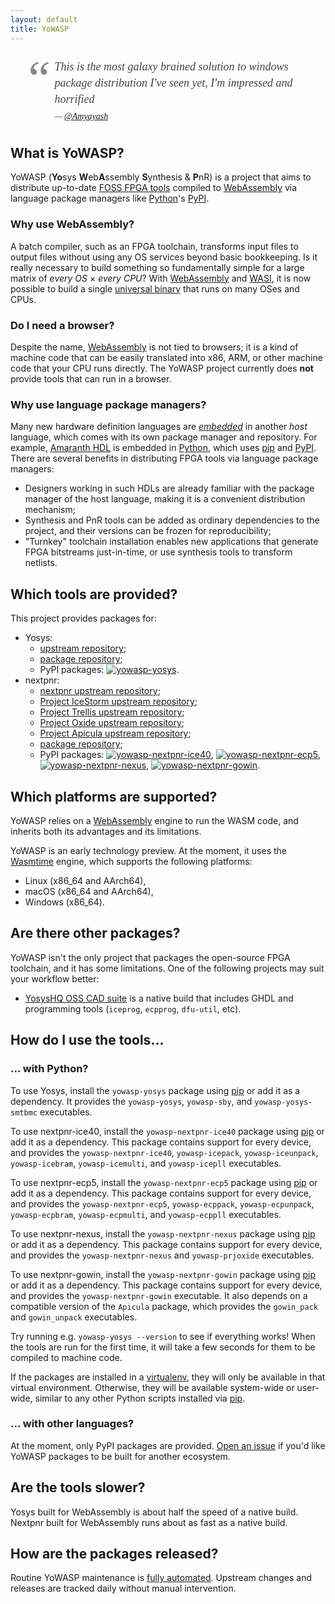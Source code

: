 ```yaml
---
layout: default
title: YoWASP
---
```


<style type="text/css">
blockquote {
  position: relative;
  padding: 0.35em 0px 0.35em 40px;
  line-height: 1.45;
  font-family: Georgia, serif;
  font-size: 18px;
  font-style: italic;
  color: #444;
  border: none;
}

blockquote:before {
  display: block;
  position: absolute;
  left: -20px;
  top: -20px;
  padding-left: 10px;
  content: "\201C";
  font-size: 80px;
  color: #888;
}

blockquote cite {
  display: block;
  margin-top: 5px;
  font-size: 14px;
}

blockquote cite:before {
  content: "\2014 \2009";
}

img.badge {
  padding: 0;
  margin: 0;
  border: none;
  top: 4px;
}

img.fossi-logo {
  padding: 0;
  margin: 0;
  border: none;
  top: 9px;
  margin-right: 10px;
  box-shadow: none;
}
</style>
<blockquote>
This is the most galaxy brained solution to windows package distribution I've seen yet, I'm impressed and horrified
<cite><a href="https://twitter.com/Amyayash">@Amyayash</a><!-- https://twitter.com/Amyayash/status/1320142568433340417 --></cite>
</blockquote>

## What is YoWASP?

YoWASP (**Yo**sys **W**eb**A**ssembly **S**ynthesis & **P**nR) is a project that aims to distribute up-to-date [FOSS FPGA tools][yosyshq] compiled to [WebAssembly][] via language package managers like [Python][]'s [PyPI][].

[yosyshq]: https://github.com/YosysHQ/
[webassembly]: https://webassembly.org/
[python]: https://python.org/
[pypi]: https://pypi.org/

### Why use WebAssembly?

A batch compiler, such as an FPGA toolchain, transforms input files to output files without using any OS services beyond basic bookkeeping. Is it really necessary to build something so fundamentally simple for a large matrix of *every OS* × *every CPU*? With [WebAssembly][] and [WASI][], it is now possible to build a single [universal binary][universal] that runs on many OSes and CPUs.

[wasi]: https://wasi.dev/
[universal]: https://kripken.github.io/talks/2020/universal.html

### Do I need a browser?

Despite the name, [WebAssembly][] is not tied to browsers; it is a kind of machine code that can be easily translated into x86, ARM, or other machine code that your CPU runs directly. The YoWASP project currently does **not** provide tools that can run in a browser.

### Why use language package managers?

Many new hardware definition languages are *[embedded][edsl]* in another *host* language, which comes with its own package manager and repository. For example, [Amaranth HDL][] is embedded in [Python][], which uses [pip][] and [PyPI][]. There are several benefits in distributing FPGA tools via language package managers:
  * Designers working in such HDLs are already familiar with the package manager of the host language, making it is a convenient distribution mechanism;
  * Synthesis and PnR tools can be added as ordinary dependencies to the project, and their versions can be frozen for reproducibility;
  * "Turnkey" toolchain installation enables new applications that generate FPGA bitstreams just-in-time, or use synthesis tools to transform netlists.

[edsl]: https://en.wikipedia.org/wiki/eDSL
[amaranth hdl]: https://github.com/amaranth-lang/amaranth
[pip]: https://pip.pypa.io/

## Which tools are provided?

This project provides packages for:

  * Yosys:
    * [upstream repository][yosys];
    * [package repository][yosys-pkg];
    * PyPI packages: [<img src="https://img.shields.io/pypi/v/yowasp-yosys?label=yowasp-yosys&color=green" alt="yowasp-yosys" class="badge">](https://pypi.org/project/yowasp-yosys/).
  * nextpnr:
    * [nextpnr upstream repository][nextpnr];
    * [Project IceStorm upstream repository][icestorm];
    * [Project Trellis upstream repository][trellis];
    * [Project Oxide upstream repository][oxide];
    * [Project Apicula upstream repository][apicula];
    * [package repository][nextpnr-pkg];
    * PyPI packages: [<img src="https://img.shields.io/pypi/v/yowasp-nextpnr-ice40?label=yowasp-nextpnr-ice40&color=green" alt="yowasp-nextpnr-ice40" class="badge">](https://pypi.org/project/yowasp-nextpnr-ice40/), [<img src="https://img.shields.io/pypi/v/yowasp-nextpnr-ecp5?label=yowasp-nextpnr-ecp5&color=green" alt="yowasp-nextpnr-ecp5" class="badge">](https://pypi.org/project/yowasp-nextpnr-ecp5/), [<img src="https://img.shields.io/pypi/v/yowasp-nextpnr-nexus?label=yowasp-nextpnr-nexus&color=green" alt="yowasp-nextpnr-nexus" class="badge">](https://pypi.org/project/yowasp-nextpnr-nexus/), [<img src="https://img.shields.io/pypi/v/yowasp-nextpnr-gowin?label=yowasp-nextpnr-gowin&color=green" alt="yowasp-nextpnr-gowin" class="badge">](https://pypi.org/project/yowasp-nextpnr-gowin/).

[yosys]: https://yosyshq.net/yosys/
[nextpnr]: https://github.com/YosysHQ/nextpnr/
[icestorm]: https://github.com/YosysHQ/icestorm/
[trellis]: https://github.com/YosysHQ/prjtrellis/
[oxide]: https://github.com/gatecat/prjoxide
[apicula]: https://github.com/YosysHQ/apicula

[yosys-pkg]: https://github.com/YoWASP/yosys
[nextpnr-pkg]: https://github.com/YoWASP/nextpnr

## Which platforms are supported?

YoWASP relies on a [WebAssembly][] engine to run the WASM code, and inherits both its advantages and its limitations.

YoWASP is an early technology preview. At the moment, it uses the [Wasmtime][] engine, which supports the following platforms:

  * Linux (x86_64 and AArch64),
  * macOS (x86_64 and AArch64),
  * Windows (x86_64).

[wasmtime]: http://wasmtime.dev/
[wasmer]: https://wasmer.io/

## Are there other packages?

YoWASP isn't the only project that packages the open-source FPGA toolchain, and it has some limitations. One of the following projects may suit your workflow better:

  * [YosysHQ OSS CAD suite][hqtools] is a native build that includes GHDL and programming tools (`iceprog`, `ecpprog`, `dfu-util`, etc).

[hqtools]: https://github.com/YosysHQ/oss-cad-suite-build

## How do I use the tools...

### ... with Python?

To use Yosys, install the `yowasp-yosys` package using [pip][] or add it as a dependency. It provides the `yowasp-yosys`, `yowasp-sby`, and `yowasp-yosys-smtbmc` executables.

To use nextpnr-ice40, install the `yowasp-nextpnr-ice40` package using [pip][] or add it as a dependency. This package contains support for every device, and provides the `yowasp-nextpnr-ice40`, `yowasp-icepack`, `yowasp-iceunpack`, `yowasp-icebram`, `yowasp-icemulti`, and `yowasp-icepll` executables.

To use nextpnr-ecp5, install the `yowasp-nextpnr-ecp5` package using [pip][] or add it as a dependency. This package contains support for every device, and provides the `yowasp-nextpnr-ecp5`, `yowasp-ecppack`, `yowasp-ecpunpack`, `yowasp-ecpbram`, `yowasp-ecpmulti`, and `yowasp-ecppll` executables.
  
To use nextpnr-nexus, install the `yowasp-nextpnr-nexus` package using [pip] or add it as a dependency. This package contains support for every device, and provides the `yowasp-nextpnr-nexus` and `yowasp-prjoxide` executables.

To use nextpnr-gowin, install the `yowasp-nextpnr-gowin` package using [pip] or add it as a dependency. This package contains support for every device, and provides the `yowasp-nextpnr-gowin` executable. It also depends on a compatible version of the `Apicula` package, which provides the `gowin_pack` and `gowin_unpack` executables.

Try running e.g. `yowasp-yosys --version` to see if everything works! When the tools are run for the first time, it will take a few seconds for them to be compiled to machine code.

If the packages are installed in a [virtualenv][], they will only be available in that virtual environment. Otherwise, they will be available system-wide or user-wide, similar to any other Python scripts installed via [pip][].

[virtualenv]: https://virtualenv.pypa.io/

### ... with other languages?

At the moment, only PyPI packages are provided. [Open an issue][issue] if you'd like YoWASP packages to be built for another ecosystem.

[issue]: https://github.com/YoWASP/yowasp.github.io/issues

## Are the tools slower?

Yosys built for WebAssembly is about half the speed of a native build. Nextpnr built for WebAssembly runs about as fast as a native build.

## How are the packages released?

Routine YoWASP maintenance is [fully automated](/maintaining#maintenance-automation). Upstream changes and releases are tracked daily without manual intervention.
